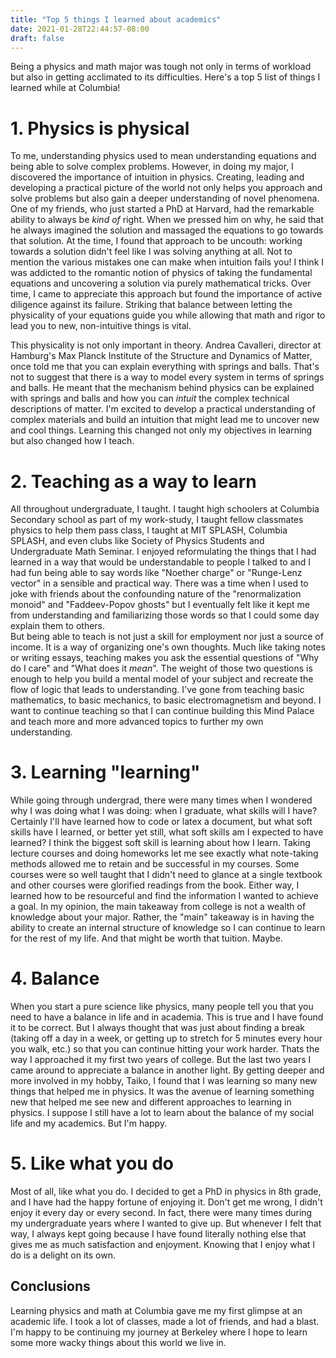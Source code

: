 ```yaml
---
title: "Top 5 things I learned about academics"
date: 2021-01-28T22:44:57-08:00
draft: false
---
```

Being a physics and math major was tough not only in terms of workload but also in getting acclimated to its difficulties.  Here's a top 5 list of things I learned while at Columbia!
# 1. Physics is physical
To me, understanding physics used to mean understanding equations and being able to solve complex problems.  However, in doing my major, I discovered the importance of intuition in physics.  Creating, leading and developing a practical picture of the world not only helps you approach and solve problems but also gain a deeper understanding of novel phenomena.  One of my friends, who just started a PhD at Harvard, had the remarkable ability to always be _kind of_ right.  When we pressed him on why, he said that he always imagined the solution and massaged the equations to go towards that solution.  At the time, I found that approach to be uncouth: working towards a solution didn't feel like I was solving anything at all.  Not to mention the various mistakes one can make when intuition fails you!  I think I was addicted to the romantic notion of physics of taking the fundamental equations and uncovering a solution via purely mathematical tricks.  Over time, I came to appreciate this approach but found the importance of active diligence against its failure.  Striking that balance between letting the physicality of your equations guide you while allowing that math and rigor to lead you to new, non-intuitive things is vital.

This physicality is not only important in theory.  Andrea Cavalleri, director at Hamburg's Max Planck Institute of the Structure and Dynamics of Matter, once told me that you can explain everything with springs and balls. That's not to suggest that there is a way to model every system in terms of springs and balls.  He meant that the mechanism behind physics can be explained with springs and balls and how you can _intuit_ the complex technical descriptions of matter.  I'm excited to develop a practical understanding of complex materials and build an intuition that might lead me to uncover new and cool things.  Learning this changed not only my objectives in learning but also changed how I teach.

# 2. Teaching as a way to learn
All throughout undergraduate, I taught.  I taught high schoolers at Columbia Secondary school as part of my work-study, I taught fellow classmates physics to help them pass class, I taught at MIT SPLASH, Columbia SPLASH, and even clubs like Society of Physics Students and Undergraduate Math Seminar.  I enjoyed reformulating the things that I had learned in a way that would be understandable to people I talked to and I had fun being able to say words like "Noether charge" or "Runge-Lenz vector" in a sensible and practical way.  There was a time when I used to joke with friends about the confounding nature of the "renormalization monoid" and "Faddeev-Popov ghosts" but I eventually felt like it kept me from understanding and familiarizing those words so that I could some day explain them to others.  
But being able to teach is not just a skill for employment nor just a source of income.  It is a way of organizing one's own thoughts.  Much like taking notes or writing essays, teaching makes you ask the essential questions of "Why do I care" and "What does it _mean_".  The weight of those two questions is enough to help you build a mental model of your subject and recreate the flow of logic that leads to understanding.  I've gone from teaching basic mathematics, to basic mechanics, to basic electromagnetism and beyond.  I want to continue teaching so that I can continue building this Mind Palace and teach more and more advanced topics to further my own understanding.

# 3.  Learning "learning"
While going through undergrad, there were many times when I wondered why I was doing what I was doing: when I graduate, what skills will I have?  Certainly I'll have learned how to code or latex a document, but what soft skills have I learned, or better yet still, what soft skills am I expected to have learned?  I think the biggest soft skill is learning about how I learn.  Taking lecture courses and doing homeworks let me see exactly what note-taking methods allowed me to retain and be successful in my courses.  Some courses were so well taught that I didn't need to glance at a single textbook and other courses were glorified readings from the book.  Either way, I learned how to be resourceful and find the information I wanted to achieve a goal.  In my opinion, the main takeaway from college is not a wealth of knowledge about your major.  Rather, the "main" takeaway is in having the ability to create an internal structure of knowledge so I can continue to learn for the rest of my life.  And that might be worth that tuition.  Maybe.
# 4.  Balance
When you start a pure science like physics, many people tell you that you need to have a balance in life and in academia. This is true and I have found it to be correct.  But I always thought that was just about finding a break (taking off a day in a week, or getting up to stretch for 5 minutes every hour you walk, etc.) so that you can continue hitting your work harder.  Thats the way I approached it my first two years of college.  But the last two years I came around to appreciate a balance in another light.  By getting deeper and more involved in my hobby, Taiko, I found that I was learning so many new things that helped me in physics.  It was the avenue of learning something new that helped me see new and different approaches to learning in physics.  I suppose I still have a lot to learn about the balance of my social life and my academics.  But I'm happy.
# 5. Like what you do 
Most of all, like what you do.  I decided to get a PhD in physics in 8th grade, and I have had the happy fortune of enjoying it.  Don't get me wrong, I didn't enjoy it every day or every second.  In fact, there were many times during my undergraduate years where I wanted to give up.  But whenever I felt that way, I always kept going because I have found literally nothing else that gives me as much satisfaction and enjoyment.  Knowing that I enjoy what I do is a delight on its own.

## Conclusions
Learning physics and math at Columbia gave me my first glimpse at an academic life.  I took a lot of classes, made a lot of friends, and had a blast.  I'm happy to be continuing my journey at Berkeley where I hope to learn some more wacky things about this world we live in.
